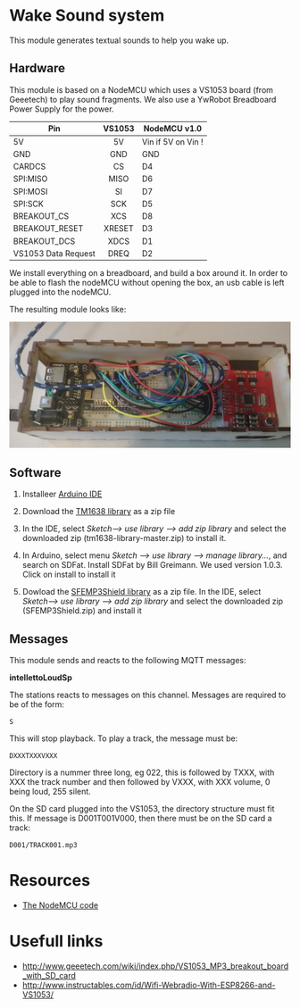 # Wake Sound system

This module generates textual sounds to help you wake up.

## Hardware

This module is based on a NodeMCU which uses a VS1053 board (from Geeetech) to play sound fragments. 
We also use a YwRobot Breadboard Power Supply for the power. 

| Pin        | VS1053           | NodeMCU v1.0  |
| ------------- |:-------------:| -----|
| 5V     | 5V | Vin if 5V on Vin ! |
| GND     | GND      |   GND |
| CARDCS | CS      |    D4 |
| SPI:MISO | MISO      |    D6 |
| SPI:MOSI | SI      |    D7 |
| SPI:SCK | SCK      |    D5 |
| BREAKOUT_CS | XCS      |    D8 |
| BREAKOUT_RESET | XRESET      |    D3 |
| BREAKOUT_DCS | XDCS      |    D1 |
| VS1053 Data Request | DREQ      |    D2 |

We install everything on a breadboard, and build a box around it. In order to be able to flash the nodeMCU without opening 
the box, an usb cable is left plugged into the nodeMCU.

The resulting module looks like:

![sound module](sound01.png)

## Software

1. Installeer [Arduino IDE](https://www.arduino.cc/en/Main/Software)

2. Download the [TM1638 library](https://drive.google.com/file/d/1I5QT2MukBGyKPgp6yOOyyVyNVsKazJKb/view?usp=sharing)
as a zip file

3. In the IDE, select *Sketch--> use library --> add zip library* and select the downloaded
zip  (tm1638-library-master.zip) to install it.

4. In Arduino, select menu *Sketch --> use library --> manage library...*, and search on 
SDFat. Install SDFat by Bill Greimann. We used version 1.0.3. Click on install to install it

5. Dowload the [SFEMP3Shield library](https://drive.google.com/file/d/1z0240bGxVDGQsvheKpqEbbXS39dFnQSy/view?usp=sharing)
as a zip file. 
In the IDE, select *Sketch--> use library --> add zip library* and select the downloaded
zip  (SFEMP3Shield.zip) and install it


## Messages
This module sends and reacts to the following MQTT messages:

**intellettoLoudSp**

The stations reacts to messages on this channel. Messages are required to be of the form:
 
 
    S 

This will stop playback. To play a track, the message must be:

    DXXXTXXXVXXX

Directory is a nummer three long, eg 022, this is followed by TXXX, with XXX the track number
and then followed by VXXX, with XXX volume, 0 being loud, 255 silent.

On the SD card plugged into the VS1053, the directory structure must fit this. If message is D001T001V000, then 
there must be on the SD card a track:

    D001/TRACK001.mp3


# Resources

* [The NodeMCU code](../alarmblanket/inteletto_wake_loudspeaker/wake_loudspeaker/)

# Usefull links

* http://www.geeetech.com/wiki/index.php/VS1053_MP3_breakout_board_with_SD_card 
* http://www.instructables.com/id/Wifi-Webradio-With-ESP8266-and-VS1053/ 


